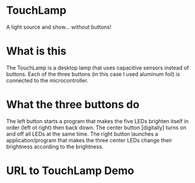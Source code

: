 # TouchLamp
A light source and show... without buttons!

# What is this
The TouchLamp is a desktop lamp that uses capacitive sensors instead of buttons.
Each of the three buttons (in this case I used aluminum foil) is connected to the microcontroller.

# What the three buttons do
The left button starts a program that makes the five LEDs brighten itself in order (left ot right) then back down.
The center button [digitally] turns on and off all LEDs at the same time.
The right button launches a application/program that makes the three center LEDs change their brightness according to the brightness.

# URL to TouchLamp Demo
